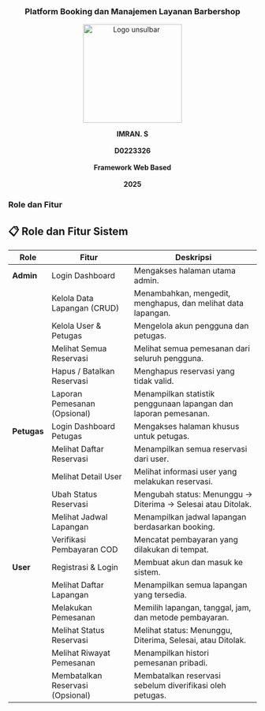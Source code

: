 <!-- <p align="center"><a href="https://laravel.com" target="_blank"><img src="https://raw.githubusercontent.com/laravel/art/master/logo-lockup/5%20SVG/2%20CMYK/1%20Full%20Color/laravel-logolockup-cmyk-red.svg" width="400" alt="Laravel Logo"></a></p>

<p align="center">
<a href="https://github.com/laravel/framework/actions"><img src="https://github.com/laravel/framework/workflows/tests/badge.svg" alt="Build Status"></a>
<a href="https://packagist.org/packages/laravel/framework"><img src="https://img.shields.io/packagist/dt/laravel/framework" alt="Total Downloads"></a>
<a href="https://packagist.org/packages/laravel/framework"><img src="https://img.shields.io/packagist/v/laravel/framework" alt="Latest Stable Version"></a>
<a href="https://packagist.org/packages/laravel/framework"><img src="https://img.shields.io/packagist/l/laravel/framework" alt="License"></a>
</p>

## About Laravel

Laravel is a web application framework with expressive, elegant syntax. We believe development must be an enjoyable and creative experience to be truly fulfilling. Laravel takes the pain out of development by easing common tasks used in many web projects, such as:

- [Simple, fast routing engine](https://laravel.com/docs/routing).
- [Powerful dependency injection container](https://laravel.com/docs/container).
- Multiple back-ends for [session](https://laravel.com/docs/session) and [cache](https://laravel.com/docs/cache) storage.
- Expressive, intuitive [database ORM](https://laravel.com/docs/eloquent).
- Database agnostic [schema migrations](https://laravel.com/docs/migrations).
- [Robust background job processing](https://laravel.com/docs/queues).
- [Real-time event broadcasting](https://laravel.com/docs/broadcasting).

Laravel is accessible, powerful, and provides tools required for large, robust applications.

## Learning Laravel

Laravel has the most extensive and thorough [documentation](https://laravel.com/docs) and video tutorial library of all modern web application frameworks, making it a breeze to get started with the framework.

You may also try the [Laravel Bootcamp](https://bootcamp.laravel.com), where you will be guided through building a modern Laravel application from scratch.

If you don't feel like reading, [Laracasts](https://laracasts.com) can help. Laracasts contains thousands of video tutorials on a range of topics including Laravel, modern PHP, unit testing, and JavaScript. Boost your skills by digging into our comprehensive video library.

## Laravel Sponsors

We would like to extend our thanks to the following sponsors for funding Laravel development. If you are interested in becoming a sponsor, please visit the [Laravel Partners program](https://partners.laravel.com).

### Premium Partners

- **[Vehikl](https://vehikl.com/)**
- **[Tighten Co.](https://tighten.co)**
- **[Kirschbaum Development Group](https://kirschbaumdevelopment.com)**
- **[64 Robots](https://64robots.com)**
- **[Curotec](https://www.curotec.com/services/technologies/laravel/)**
- **[DevSquad](https://devsquad.com/hire-laravel-developers)**
- **[Redberry](https://redberry.international/laravel-development/)**
- **[Active Logic](https://activelogic.com)**

## Contributing

Thank you for considering contributing to the Laravel framework! The contribution guide can be found in the [Laravel documentation](https://laravel.com/docs/contributions).

## Code of Conduct

In order to ensure that the Laravel community is welcoming to all, please review and abide by the [Code of Conduct](https://laravel.com/docs/contributions#code-of-conduct).

## Security Vulnerabilities

If you discover a security vulnerability within Laravel, please send an e-mail to Taylor Otwell via [taylor@laravel.com](mailto:taylor@laravel.com). All security vulnerabilities will be promptly addressed.

## License

The Laravel framework is open-sourced software licensed under the [MIT license](https://opensource.org/licenses/MIT). -->

<br>
<h3 align="center">Platform Booking dan Manajemen Layanan Barbershop</h3>
<p align="center">
  <img src="https://github.com/user-attachments/assets/8959c24a-9c85-4558-bef0-a95cdae59a86" alt="Logo unsulbar" width="200"/>
</p>

<p align="center">
  <strong>IMRAN. S</strong><br/><br/>
  <strong>D0223326</strong><br/><br/>
  <strong>Framework Web Based</strong><br/><br/>
  <strong>2025</strong>
</p>

<h3>Role dan Fitur</h3>

## 📋 Role dan Fitur Sistem

| Role     | Fitur                                                         | Deskripsi                                                                 |
|----------|---------------------------------------------------------------|---------------------------------------------------------------------------|
| **Admin**   | Login Dashboard                                              | Mengakses halaman utama admin.                                            |
|            | Kelola Data Lapangan (CRUD)                                 | Menambahkan, mengedit, menghapus, dan melihat data lapangan.             |
|            | Kelola User & Petugas                                       | Mengelola akun pengguna dan petugas.                                      |
|            | Melihat Semua Reservasi                                     | Melihat semua pemesanan dari seluruh pengguna.                           |
|            | Hapus / Batalkan Reservasi                                  | Menghapus reservasi yang tidak valid.                                     |
|            | Laporan Pemesanan (Opsional)                                | Menampilkan statistik penggunaan lapangan dan laporan pemesanan.         |
| **Petugas** | Login Dashboard Petugas                                     | Mengakses halaman khusus untuk petugas.                                   |
|            | Melihat Daftar Reservasi                                    | Menampilkan semua reservasi dari user.                                    |
|            | Melihat Detail User                                         | Melihat informasi user yang melakukan reservasi.                          |
|            | Ubah Status Reservasi                                       | Mengubah status: Menunggu → Diterima → Selesai atau Ditolak.             |
|            | Melihat Jadwal Lapangan                                     | Menampilkan jadwal lapangan berdasarkan booking.                          |
|            | Verifikasi Pembayaran COD                                   | Mencatat pembayaran yang dilakukan di tempat.                             |
| **User**    | Registrasi & Login                                          | Membuat akun dan masuk ke sistem.                                         |
|            | Melihat Daftar Lapangan                                     | Menampilkan semua lapangan yang tersedia.                                 |
|            | Melakukan Pemesanan                                         | Memilih lapangan, tanggal, jam, dan metode pembayaran.                   |
|            | Melihat Status Reservasi                                    | Melihat status: Menunggu, Diterima, Selesai, atau Ditolak.                |
|            | Melihat Riwayat Pemesanan                                   | Menampilkan histori pemesanan pribadi.                                    |
|            | Membatalkan Reservasi (Opsional)                            | Membatalkan reservasi sebelum diverifikasi oleh petugas.                 |

